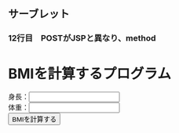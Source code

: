## サーブレット

### 12行目　POSTがJSPと異なり、method
<!DOCTYPE html>
<html>
<head>
<meta charset="UTF-8">
<title>身長と体重を入力するページ</title>
</head>
<body>
<h1>BMIを計算するプログラム</h1>
<form action="bmi" method="POST">
	身長：<input type = "text" size="20" name="height1">
	<br>
	体重：<input type = "text" size="20" name="weight1">
	<br>
	<input type="submit" value="BMIを計算する">
</form>

</body>
</html>
